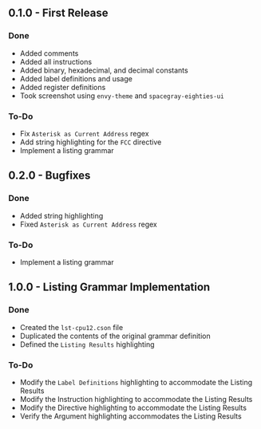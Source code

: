 ## 0.1.0 - First Release ##

### Done ###
+	Added comments
+	Added all instructions
+	Added binary, hexadecimal, and decimal constants
+	Added label definitions and usage
+	Added register definitions
+	Took screenshot using `envy-theme` and `spacegray-eighties-ui`

### To-Do ###
*	Fix `Asterisk as Current Address` regex
*	Add string highlighting for the `FCC` directive
*	Implement a listing grammar

## 0.2.0 - Bugfixes ##

### Done ###
+	Added string highlighting
+	Fixed `Asterisk as Current Address` regex

### To-Do ###
*	Implement a listing grammar

## 1.0.0 - Listing Grammar Implementation ##

### Done ###
+	Created the `lst-cpu12.cson` file
+	Duplicated the contents of the original grammar definition
+	Defined the `Listing Results` highlighting

### To-Do ###
+	Modify the `Label Definitions` highlighting to accommodate the Listing
	Results
+	Modify the Instruction highlighting to accommodate the Listing Results
+	Modify the Directive highlighting to accommodate the Listing Results
+	Verify the Argument highlighting accommodates the Listing Results
